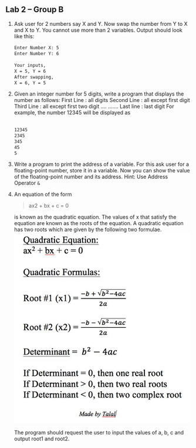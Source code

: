 ## Lab 2 – Group B

1. Ask user for 2 numbers say X and Y. Now swap the number from Y to X and X to Y. You cannot use more than 2 variables.
   Output should look like this:

   ```
   Enter Number X: 5
   Enter Number Y: 6

   Your inputs,
   X = 5, Y = 6
   After swapping,
   X = 6, Y = 5
   ```

2. Given an integer number for 5 digits, write a program that displays the number as follows:
   First Line : all digits
   Second Line : all except first digit
   Third Line : all except first two digit
   …. …….
   Last line : last digit
   For example, the number 12345 will be displayed as

   ```

   12345
   2345
   345
   45
   5

   ```

3. Write a program to print the address of a variable. For this ask user for a floating-point number, store it in a variable. Now you can show the value of the floating-point number and its address. Hint: Use Address Operator `&`

4. An equation of the form

   > ax2 + bx + c = 0

   is known as the quadratic equation. The values of x that satisfy the equation are known as the roots of the equation. A quadratic equation has two roots which are given by the following two formulae.
   ![Quadratic Equation](https://raw.githubusercontent.com/luzan/C-Classroom-2018/master/Lab/2/B/FV3F5VEIJBPQGGP.LARGE.jpg)

   The program should request the user to input the values of a, b, c and output root1 and root2.
